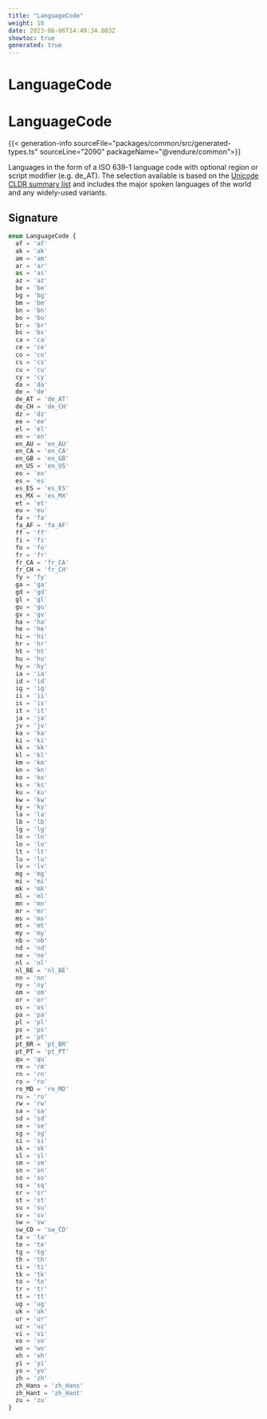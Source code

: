 ```yaml
---
title: "LanguageCode"
weight: 10
date: 2023-06-06T14:49:34.083Z
showtoc: true
generated: true
---
```

<!-- This file was generated from the Vendure source. Do not modify. Instead, re-run the "docs:build" script -->

# LanguageCode
<div class="symbol">


# LanguageCode

{{< generation-info sourceFile="packages/common/src/generated-types.ts" sourceLine="2090" packageName="@vendure/common">}}

Languages in the form of a ISO 639-1 language code with optional
region or script modifier (e.g. de_AT). The selection available is based
on the [Unicode CLDR summary list](https://unicode-org.github.io/cldr-staging/charts/37/summary/root.html)
and includes the major spoken languages of the world and any widely-used variants.

## Signature

```TypeScript
enum LanguageCode {
  af = 'af'
  ak = 'ak'
  am = 'am'
  ar = 'ar'
  as = 'as'
  az = 'az'
  be = 'be'
  bg = 'bg'
  bm = 'bm'
  bn = 'bn'
  bo = 'bo'
  br = 'br'
  bs = 'bs'
  ca = 'ca'
  ce = 'ce'
  co = 'co'
  cs = 'cs'
  cu = 'cu'
  cy = 'cy'
  da = 'da'
  de = 'de'
  de_AT = 'de_AT'
  de_CH = 'de_CH'
  dz = 'dz'
  ee = 'ee'
  el = 'el'
  en = 'en'
  en_AU = 'en_AU'
  en_CA = 'en_CA'
  en_GB = 'en_GB'
  en_US = 'en_US'
  eo = 'eo'
  es = 'es'
  es_ES = 'es_ES'
  es_MX = 'es_MX'
  et = 'et'
  eu = 'eu'
  fa = 'fa'
  fa_AF = 'fa_AF'
  ff = 'ff'
  fi = 'fi'
  fo = 'fo'
  fr = 'fr'
  fr_CA = 'fr_CA'
  fr_CH = 'fr_CH'
  fy = 'fy'
  ga = 'ga'
  gd = 'gd'
  gl = 'gl'
  gu = 'gu'
  gv = 'gv'
  ha = 'ha'
  he = 'he'
  hi = 'hi'
  hr = 'hr'
  ht = 'ht'
  hu = 'hu'
  hy = 'hy'
  ia = 'ia'
  id = 'id'
  ig = 'ig'
  ii = 'ii'
  is = 'is'
  it = 'it'
  ja = 'ja'
  jv = 'jv'
  ka = 'ka'
  ki = 'ki'
  kk = 'kk'
  kl = 'kl'
  km = 'km'
  kn = 'kn'
  ko = 'ko'
  ks = 'ks'
  ku = 'ku'
  kw = 'kw'
  ky = 'ky'
  la = 'la'
  lb = 'lb'
  lg = 'lg'
  ln = 'ln'
  lo = 'lo'
  lt = 'lt'
  lu = 'lu'
  lv = 'lv'
  mg = 'mg'
  mi = 'mi'
  mk = 'mk'
  ml = 'ml'
  mn = 'mn'
  mr = 'mr'
  ms = 'ms'
  mt = 'mt'
  my = 'my'
  nb = 'nb'
  nd = 'nd'
  ne = 'ne'
  nl = 'nl'
  nl_BE = 'nl_BE'
  nn = 'nn'
  ny = 'ny'
  om = 'om'
  or = 'or'
  os = 'os'
  pa = 'pa'
  pl = 'pl'
  ps = 'ps'
  pt = 'pt'
  pt_BR = 'pt_BR'
  pt_PT = 'pt_PT'
  qu = 'qu'
  rm = 'rm'
  rn = 'rn'
  ro = 'ro'
  ro_MD = 'ro_MD'
  ru = 'ru'
  rw = 'rw'
  sa = 'sa'
  sd = 'sd'
  se = 'se'
  sg = 'sg'
  si = 'si'
  sk = 'sk'
  sl = 'sl'
  sm = 'sm'
  sn = 'sn'
  so = 'so'
  sq = 'sq'
  sr = 'sr'
  st = 'st'
  su = 'su'
  sv = 'sv'
  sw = 'sw'
  sw_CD = 'sw_CD'
  ta = 'ta'
  te = 'te'
  tg = 'tg'
  th = 'th'
  ti = 'ti'
  tk = 'tk'
  to = 'to'
  tr = 'tr'
  tt = 'tt'
  ug = 'ug'
  uk = 'uk'
  ur = 'ur'
  uz = 'uz'
  vi = 'vi'
  vo = 'vo'
  wo = 'wo'
  xh = 'xh'
  yi = 'yi'
  yo = 'yo'
  zh = 'zh'
  zh_Hans = 'zh_Hans'
  zh_Hant = 'zh_Hant'
  zu = 'zu'
}
```
</div>
